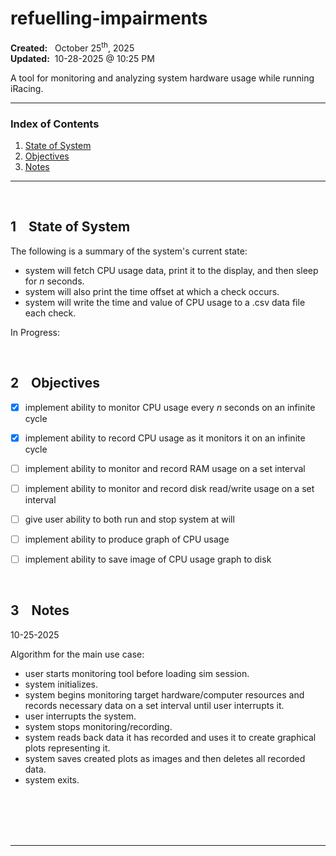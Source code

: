 # refuelling-impairments
**Created:**&nbsp;&nbsp; October 25<sup>th</sup>, 2025  
**Updated:**&nbsp; 10-28-2025 @ 10:25 PM  

A tool for monitoring and analyzing system hardware usage while running iRacing.

---

### Index of Contents

1. [State of System](#1--state-of-system)
2. [Objectives](#2--objectives)
3. [Notes](#3--notes)

---

<br>

## 1 &nbsp;&nbsp; State of System

The following is a summary of the system's current state:

* system will fetch CPU usage data, print it to the display, and then sleep for _n_ seconds.
* system will also print the time offset at which a check occurs.
* system will write the time and value of CPU usage to a .csv data file each check.

In Progress:


<br>

## 2 &nbsp;&nbsp; Objectives

- [x] implement ability to monitor CPU usage every _n_ seconds on an infinite cycle
- [x] implement ability to record CPU usage as it monitors it on an infinite cycle
- [ ] implement ability to monitor and record RAM usage on a set interval
- [ ] implement ability to monitor and record disk read/write usage on a set interval
- [ ] give user ability to both run and stop system at will
- [ ] implement ability to produce graph of CPU usage
- [ ] implement ability to save image of CPU usage graph to disk


<br>

## 3 &nbsp;&nbsp; Notes

10-25-2025  

Algorithm for the main use case:

* user starts monitoring tool before loading sim session.
* system initializes.
* system begins monitoring target hardware/computer resources and records necessary data on a set interval until user interrupts it.
* user interrupts the system.
* system stops monitoring/recording.
* system reads back data it has recorded and uses it to create graphical plots representing it.
* system saves created plots as images and then deletes all recorded data.
* system exits.


<br>
<br>
<br>
<br>

---

<br>
<br>
